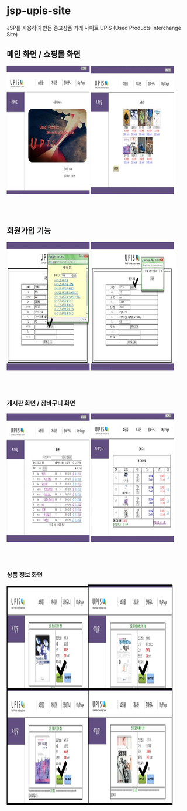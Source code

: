 # jsp-upis-site
JSP를 사용하여 만든 중고상품 거래 사이트 UPIS (Used Products Interchange Site)

## 메인 화면 / 쇼핑몰 화면
<div>
  <div width='100%'>
    <img src='./screenshots/screenshot1.jpg' width='45%' height='350'>
    <img src='./screenshots/screenshot2.jpg' width='45%' height='350'>
  </div>
</div>
<br><br><br>

## 회원가입 기능
<div>
  <div width='100%'>
    <img src='./screenshots/screenshot5.jpg' width='45%' height='350'>
    <img src='./screenshots/screenshot4.jpg' width='45%' height='350'>
  </div>
</div>
<br><br><br>

### 게시판 화면 / 장바구니 화면
<div>
  <div width='100%'>
    <img src='./screenshots/screenshot3.jpg' width='45%' height='350'>
    <img src='./screenshots/screenshot7.jpg' width='45%' height='350'>
  </div>
</div>
<br><br><br>

### 상품 정보 화면
<div>
  <div width='100%'>
    <img src='./screenshots/screenshot6.jpg' width='90%' height='600'>
  </div>  
</div>
<br><br><br>
